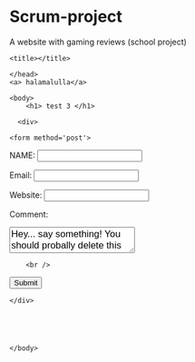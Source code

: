 # Scrum-project
A website with gaming reviews (school project)
<!DOCTYPE html> 
<html> 
<head> 
    
    <title></title>
    
    </head>
    <a> halamalulla</a>

    <body> 
        <h1> test 3 </h1>
    
      <div>
          
    <form method='post'>
  NAME: <input type='text' name='name' id='name' /><br />

  Email: <input type='text' name='email' id='email' /><br />

  Website: <input type='text' name='website' id='website' /><br />

  Comment:<br />
  <textarea name="comments" id="comments" style="font-family:sans-serif;font-size:1.2em;">Hey... say something! You should probally delete this first though
</textarea>
        <br />

  <input type='hidden' name='articleid' id='articleid' value='<? echo $_GET["id"]; ?>' />

  <input type='submit' value='Submit' />  
</form>

    </div>


  
       
    
    </body>
    
</html>
